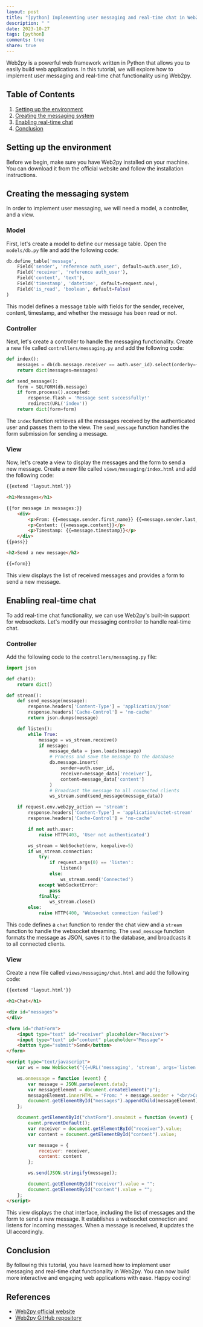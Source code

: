 ```yaml
---
layout: post
title: "[python] Implementing user messaging and real-time chat in Web2py"
description: " "
date: 2023-10-27
tags: [python]
comments: true
share: true
---
```


Web2py is a powerful web framework written in Python that allows you to easily build web applications. In this tutorial, we will explore how to implement user messaging and real-time chat functionality using Web2py.

## Table of Contents
1. [Setting up the environment](#setting-up-the-environment)
2. [Creating the messaging system](#creating-the-messaging-system)
3. [Enabling real-time chat](#enabling-real-time-chat)
4. [Conclusion](#conclusion)

## Setting up the environment

Before we begin, make sure you have Web2py installed on your machine. You can download it from the official website and follow the installation instructions.

## Creating the messaging system

In order to implement user messaging, we will need a model, a controller, and a view.

### Model

First, let's create a model to define our message table. Open the `models/db.py` file and add the following code:

```python
db.define_table('message',
    Field('sender', 'reference auth_user', default=auth.user_id),
    Field('receiver', 'reference auth_user'),
    Field('content', 'text'),
    Field('timestamp', 'datetime', default=request.now),
    Field('is_read', 'boolean', default=False)
)
```

This model defines a message table with fields for the sender, receiver, content, timestamp, and whether the message has been read or not.

### Controller

Next, let's create a controller to handle the messaging functionality. Create a new file called `controllers/messaging.py` and add the following code:

```python
def index():
    messages = db(db.message.receiver == auth.user_id).select(orderby=~db.message.timestamp)
    return dict(messages=messages)

def send_message():
    form = SQLFORM(db.message)
    if form.process().accepted:
        response.flash = 'Message sent successfully!'
        redirect(URL('index'))
    return dict(form=form)
```

The `index` function retrieves all the messages received by the authenticated user and passes them to the view. The `send_message` function handles the form submission for sending a message.

### View

Now, let's create a view to display the messages and the form to send a new message. Create a new file called `views/messaging/index.html` and add the following code:

```html
{{extend 'layout.html'}}

<h1>Messages</h1>

{{for message in messages:}}
    <div>
        <p>From: {{=message.sender.first_name}} {{=message.sender.last_name}}</p>
        <p>Content: {{=message.content}}</p>
        <p>Timestamp: {{=message.timestamp}}</p>
    </div>
{{pass}}

<h2>Send a new message</h2>

{{=form}}
```

This view displays the list of received messages and provides a form to send a new message.

## Enabling real-time chat

To add real-time chat functionality, we can use Web2py's built-in support for websockets. Let's modify our messaging controller to handle real-time chat.

### Controller

Add the following code to the `controllers/messaging.py` file:

```python
import json

def chat():
    return dict()

def stream():
    def send_message(message):
        response.headers['Content-Type'] = 'application/json'
        response.headers['Cache-Control'] = 'no-cache'
        return json.dumps(message)

    def listen():
        while True:
            message = ws_stream.receive()
            if message:
                message_data = json.loads(message)
                # Process and save the message to the database
                db.message.insert(
                    sender=auth.user_id,
                    receiver=message_data['receiver'],
                    content=message_data['content']
                )
                # Broadcast the message to all connected clients
                ws_stream.send(send_message(message_data))

    if request.env.web2py_action == 'stream':
        response.headers['Content-Type'] = 'application/octet-stream'
        response.headers['Cache-Control'] = 'no-cache'

        if not auth.user:
            raise HTTP(403, 'User not authenticated')

        ws_stream = WebSocket(env, keepalive=5)
        if ws_stream.connection:
            try:
                if request.args(0) == 'listen':
                    listen()
                else:
                    ws_stream.send('Connected')
            except WebSocketError:
                pass
            finally:
                ws_stream.close()
        else:
            raise HTTP(400, 'Websocket connection failed')

```

This code defines a `chat` function to render the chat view and a `stream` function to handle the websocket streaming. The `send_message` function formats the message as JSON, saves it to the database, and broadcasts it to all connected clients.

### View

Create a new file called `views/messaging/chat.html` and add the following code:

```html
{{extend 'layout.html'}}

<h1>Chat</h1>

<div id="messages">
</div>

<form id="chatForm">
    <input type="text" id="receiver" placeholder="Receiver">
    <input type="text" id="content" placeholder="Message">
    <button type="submit">Send</button>
</form>

<script type="text/javascript">
    var ws = new WebSocket("{{=URL('messaging', 'stream', args='listen')}}");

    ws.onmessage = function (event) {
        var message = JSON.parse(event.data);
        var messageElement = document.createElement("p");
        messageElement.innerHTML = "From: " + message.sender + "<br/>Content: " + message.content + "<br/>Timestamp: " + message.timestamp;
        document.getElementById("messages").appendChild(messageElement);
    };

    document.getElementById("chatForm").onsubmit = function (event) {
        event.preventDefault();
        var receiver = document.getElementById("receiver").value;
        var content = document.getElementById("content").value;

        var message = {
            receiver: receiver,
            content: content
        };

        ws.send(JSON.stringify(message));

        document.getElementById("receiver").value = "";
        document.getElementById("content").value = "";
    };
</script>
```

This view displays the chat interface, including the list of messages and the form to send a new message. It establishes a websocket connection and listens for incoming messages. When a message is received, it updates the UI accordingly.

## Conclusion

By following this tutorial, you have learned how to implement user messaging and real-time chat functionality in Web2py. You can now build more interactive and engaging web applications with ease. Happy coding!

## References
- [Web2py official website](https://www.web2py.com/)
- [Web2py GitHub repository](https://github.com/web2py/web2py)